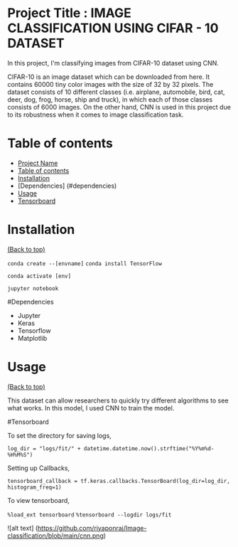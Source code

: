 

# Project Title : IMAGE CLASSIFICATION USING CIFAR - 10 DATASET

In this project, I'm classifying images from CIFAR-10 dataset using CNN.

CIFAR-10 is an image dataset which can be downloaded from here. It contains 60000 tiny color images with the size of 32 by 32 pixels. The dataset consists of 10 different classes (i.e. airplane, automobile, bird, cat, deer, dog, frog, horse, ship and truck), in which each of those classes consists of 6000 images. On the other hand, CNN is used in this project due to its robustness when it comes to image classification task.	 


# Table of contents


- [Project Name](#project-title)
- [Table of contents](#table-of-contents)
- [Installation](#installation)
- [Dependencies] (#dependencies)
- [Usage](#usage)
- [Tensorboard](#Tensorboard)


# Installation
[(Back to top)](#table-of-contents)
 

```conda create --[envname]```
```conda install TensorFlow```

```conda activate [env]```

```jupyter notebook```

#Dependencies

* Jupyter 
* Keras
* Tensorflow
* Matplotlib


# Usage
[(Back to top)](#table-of-contents)

This dataset can allow researchers to quickly try different algorithms to see what works.
In this model, I used CNN to train the model.

#Tensorboard

To set the directory for saving logs,

```log_dir = "logs/fit/" + datetime.datetime.now().strftime("%Y%m%d-%H%M%S")```

Setting up Callbacks,

```tensorboard_callback = tf.keras.callbacks.TensorBoard(log_dir=log_dir, histogram_freq=1)```

To view tensorboard,

```%load_ext tensorboard```
```%tensorboard --logdir logs/fit```

![alt text] (https://github.com/riyaponraj/Image-classification/blob/main/cnn.png)






